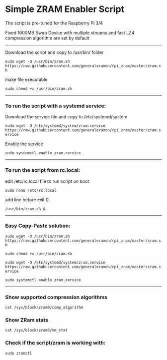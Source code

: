 # Simple ZRAM Enabler Script
The script is pre-tuned for the Raspberry Pi 3/4 

Fixed 1000MB Swap Device with multiple streams and fast LZ4 compression algorithm are set by default

-----------------------------------------------------------------

Download the script and copy to /usr/bin/ folder

`sudo wget -O /usr/bin/zram.sh https://raw.githubusercontent.com/generaleramon/rpi_zram/master/zram.sh`

make file executable

`sudo chmod +x /usr/bin/zram.sh`

-----------------------------------------------------------------

### To run the script with a systemd service:
Download the service file and copy to /etc/systemd/system

`sudo wget -O /etc/systemd/system/zram.service https://raw.githubusercontent.com/generaleramon/rpi_zram/master/zram.service`

Enable the service

`sudo systemctl enable zram.service`

-----------------------------------------------------------------

### To run the script from rc.local:
edit /etc/rc.local file to run script on boot

`sudo nano /etc/rc.local`

add line before exit 0

`/usr/bin/zram.sh &`

-----------------------------------------------------------------

### Easy  Copy-Paste solution:

`sudo wget -O /usr/bin/zram.sh https://raw.githubusercontent.com/generaleramon/rpi_zram/master/zram.sh`

`sudo chmod +x /usr/bin/zram.sh`

`sudo wget -O /etc/systemd/system/zram.service https://raw.githubusercontent.com/generaleramon/rpi_zram/master/zram.service`

`sudo systemctl enable zram.service`

-----------------------------------------------------------------

### Show supported compression algorithms
`cat /sys/block/zram0/comp_algorithm`

### Show ZRam stats
`cat /sys/block/zram0/mm_stat`

### Check if the script/zram is working with:
`sudo zramctl`
